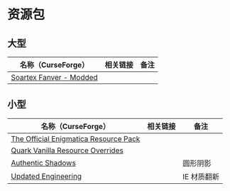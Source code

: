 # 资源包

## 大型

| 名称（CurseForge）                                                                                  | 相关链接 | 备注 |
| --------------------------------------------------------------------------------------------------- | -------- | ---- |
| [Soartex Fanver - Modded](https://www.curseforge.com/minecraft/texture-packs/soartex-fanver-modded) |          |      |

## 小型

| 名称（CurseForge）                                                                                                                      | 相关链接 | 备注        |
| --------------------------------------------------------------------------------------------------------------------------------------- | -------- | ----------- |
| [The Official Enigmatica Resource Pack](https://www.curseforge.com/minecraft/texture-packs/the-official-enigmatica-resource-pack-16x16) |          |             |
| [Quark Vanilla Resource Overrides](https://www.curseforge.com/minecraft/texture-packs/quark-vanilla-resource-overrides)                 |          |             |
| [Authentic Shadows](https://www.curseforge.com/minecraft/texture-packs/authentic-shadows)                                               |          | 圆形阴影    |
| [Updated Engineering](https://www.curseforge.com/minecraft/texture-packs/updated-engineering)                                           |          | IE 材质翻新 |
